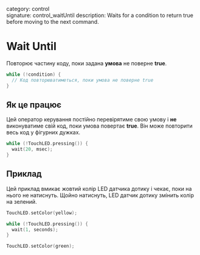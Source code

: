 category: control  
signature: control_waitUntil 
description: Waits for a condition to return true before moving to the next command.

# Wait Until

Повторює частину коду, поки задана **умова** не поверне **true**.

```cpp
while (!condition) { 
  // Код повторюватиметься, поки умова не поверне true
}
```

## Як це працює

Цей оператор керування постійно перевірятиме свою умову і **не** виконуватиме свій код, поки умова повертає **true**. Він може повторити весь код у фігурних дужках.

```cpp
while (!TouchLED.pressing()) {
  wait(20, msec);
}
```

## Приклад 

Цей приклад вмикає жовтий колір LED датчика дотику і чекає, поки на нього не натиснуть. Щойно натиснуть, LED датчик дотику змінить колір на зелений.

```cpp
TouchLED.setColor(yellow);

while (!TouchLED.pressing()) {
  wait(1, seconds);
}

TouchLED.setColor(green);
```

<advanced>
</advanced>